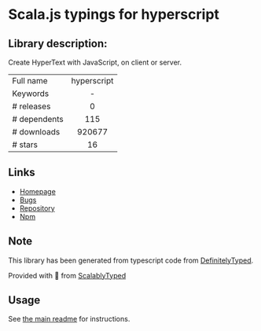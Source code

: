 
# Scala.js typings for hyperscript


## Library description:
Create HyperText with JavaScript, on client or server.

|                    |                 |
| ------------------ | :-------------: |
| Full name          | hyperscript |
| Keywords           | - |
| # releases         | 0 |
| # dependents       | 115 |
| # downloads        | 920677 |
| # stars            | 16 |

## Links
- [Homepage](https://github.com/dominictarr/hyperscript)
- [Bugs](https://github.com/dominictarr/hyperscript/issues)
- [Repository](https://github.com/dominictarr/hyperscript)
- [Npm](https://www.npmjs.com/package/hyperscript)
    


## Note
This library has been generated from typescript code from [DefinitelyTyped](https://definitelytyped.org).

Provided with :purple_heart: from [ScalablyTyped](https://github.com/oyvindberg/ScalablyTyped)

## Usage
See [the main readme](../../readme.md) for instructions.


